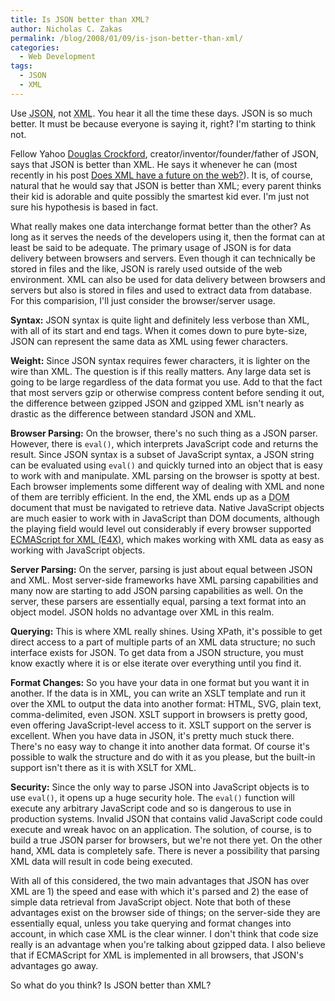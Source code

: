 ```yaml
---
title: Is JSON better than XML?
author: Nicholas C. Zakas
permalink: /blog/2008/01/09/is-json-better-than-xml/
categories:
  - Web Development
tags:
  - JSON
  - XML
---
```

Use <acronym title="JavaScript Object Notation">JSON</acronym>, not <acronym title="eXtensible Markup Language">XML</acronym>. You hear it all the time these days. JSON is so much better. It must be because everyone is saying it, right? I'm starting to think not.

Fellow Yahoo <a title="Douglas Crockford's Wrrrld Wide Web" rel="external" href="http://www.crockford.com">Douglas Crockford</a>, creator/inventor/founder/father of JSON, says that JSON is better than XML. He says it whenever he can (most recently in his post <a title="Does XML have a future?" rel="external" href="http://blog.360.yahoo.com/blog-TBPekxc1dLNy5DOloPfzVvFIVOWMB0li?p=736">Does XML have a future on the web?</a>). It is, of course, natural that he would say that JSON is better than XML; every parent thinks their kid is adorable and quite possibly the smartest kid ever. I'm just not sure his hypothesis is based in fact.

What really makes one data interchange format better than the other? As long as it serves the needs of the developers using it, then the format can at least be said to be adequate. The primary usage of JSON is for data delivery between browsers and servers. Even though it can technically be stored in files and the like, JSON is rarely used outside of the web environment. XML can also be used for data delivery between browsers and servers but also is stored in files and used to extract data from database. For this comparision, I'll just consider the browser/server usage.

**Syntax:** JSON syntax is quite light and definitely less verbose than XML, with all of its start and end tags. When it comes down to pure byte-size, JSON can represent the same data as XML using fewer characters.

**Weight:** Since JSON syntax requires fewer characters, it is lighter on the wire than XML. The question is if this really matters. Any large data set is going to be large regardless of the data format you use. Add to that the fact that most servers gzip or otherwise compress content before sending it out, the difference between gzipped JSON and gzipped XML isn't nearly as drastic as the difference between standard JSON and XML.

**Browser Parsing:** On the browser, there's no such thing as a JSON parser. However, there is `eval()`, which interprets JavaScript code and returns the result. Since JSON syntax is a subset of JavaScript syntax, a JSON string can be evaluated using `eval()` and quickly turned into an object that is easy to work with and manipulate. XML parsing on the browser is spotty at best. Each browser implements some different way of dealing with XML and none of them are terribly efficient. In the end, the XML ends up as a <acronym title="Document Object Model">DOM</acronym> document that must be navigated to retrieve data. Native JavaScript objects are much easier to work with in JavaScript than DOM documents, although the playing field would level out considerably if every browser supported <a title="Standard ECMA-357" rel="external" href="http://www.ecma-international.org/publications/standards/Ecma-357.htm">ECMAScript for XML (E4X)</a>, which makes working with XML data as easy as working with JavaScript objects.

**Server Parsing:** On the server, parsing is just about equal between JSON and XML. Most server-side frameworks have XML parsing capabilities and many now are starting to add JSON parsing capabilities as well. On the server, these parsers are essentially equal, parsing a text format into an object model. JSON holds no advantage over XML in this realm.

**Querying:** This is where XML really shines. Using XPath, it's possible to get direct access to a part of multiple parts of an XML data structure; no such interface exists for JSON. To get data from a JSON structure, you must know exactly where it is or else iterate over everything until you find it.

**Format Changes:** So you have your data in one format but you want it in another. If the data is in XML, you can write an XSLT template and run it over the XML to output the data into another format: HTML, SVG, plain text, comma-delimited, even JSON. XSLT support in browsers is pretty good, even offering JavaScript-level access to it. XSLT support on the server is excellent. When you have data in JSON, it's pretty much stuck there. There's no easy way to change it into another data format. Of course it's possible to walk the structure and do with it as you please, but the built-in support isn't there as it is with XSLT for XML.

**Security:** Since the only way to parse JSON into JavaScript objects is to use `eval()`, it opens up a huge security hole. The `eval()` function will execute any arbitrary JavaScript code and so is dangerous to use in production systems. Invalid JSON that contains valid JavaScript code could execute and wreak havoc on an application. The solution, of course, is to build a true JSON parser for browsers, but we're not there yet. On the other hand, XML data is completely safe. There is never a possibility that parsing XML data will result in code being executed.

With all of this considered, the two main advantages that JSON has over XML are 1) the speed and ease with which it's parsed and 2) the ease of simple data retrieval from JavaScript object. Note that both of these advantages exist on the browser side of things; on the server-side they are essentially equal, unless you take querying and format changes into account, in which case XML is the clear winner. I don't think that code size really is an advantage when you're talking about gzipped data. I also believe that if ECMAScript for XML is implemented in all browsers, that JSON's advantages go away.

So what do you think? Is JSON better than XML?
